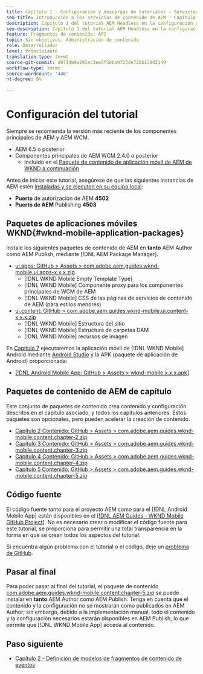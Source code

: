 ```yaml
---
title: Capítulo 1 - Configuración y descargas de tutoriales - Servicios de contenido
seo-title: Introducción a los servicios de contenido de AEM - Capítulo 1 - Configuración de tutoriales
description: Capítulo 1 del tutorial AEM Headless en la configuración de línea de base de la instancia AEM para el tutorial.
seo-description: Capítulo 1 del tutorial AEM Headless en la configuración de línea de base de la instancia AEM para el tutorial.
feature: Fragmentos de contenido, API
topic: Sin objetivos, Administración de contenido
role: Desarrollador
level: Principiante
translation-type: tm+mt
source-git-commit: d9714b9a291ec3ee5f3dba9723de72bb120d2149
workflow-type: tm+mt
source-wordcount: '446'
ht-degree: 0%

---
```



# Configuración del tutorial

Siempre se recomienda la versión más reciente de los componentes principales de AEM y AEM WCM.

* AEM 6.5 o posterior
* Componentes principales de AEM WCM 2.4.0 o posterior
   * Incluido en el [Paquete de contenido de aplicación móvil de AEM de WKND a continuación](#wknd-mobile-application-packages)

Antes de iniciar este tutorial, asegúrese de que las siguientes instancias de AEM estén [instaladas y se ejecuten en su equipo local](https://helpx.adobe.com/experience-manager/6-5/sites/deploying/using/deploy.html#Default%20Local%20Install):

* **Puerto** de autorización de AEM  **4502**
* **Puerto de AEM** Publishing  **4503**

## Paquetes de aplicaciones móviles WKND{#wknd-mobile-application-packages}

Instale los siguientes paquetes de contenido de AEM en **tanto** AEM Author como AEM Publish, mediante [!DNL AEM Package Manager].

* [ui.apps: GitHub > Assets > com.adobe.aem.guides.wknd-mobile.ui.apps-x.x.x.zip](https://github.com/adobe/aem-guides-wknd-mobile/releases/latest)
   * [!DNL WKND Mobile Empty Template Type]
   * [!DNL WKND Mobile] Componente proxy para los componentes principales de WCM de AEM
   * [!DNL WKND Mobile] CSS de las páginas de servicios de contenido de AEM (para estilos menores)
* [ui.content: GitHub > com.adobe.aem.guides.wknd-mobile.ui.content-x.x.x.zip](https://github.com/adobe/aem-guides-wknd-mobile/releases/latest)
   * [!DNL WKND Mobile] Estructura del sitio
   * [!DNL WKND Mobile] Estructura de carpetas DAM
   * [!DNL WKND Mobile] recursos de imagen

En [Capítulo 7](./chapter-7.md) ejecutaremos la aplicación móvil de [!DNL WKND Mobile] Android mediante [Android Studio](https://developer.android.com/studio) y la APK (paquete de aplicación de Android) proporcionada:

* [[!DNL Android Mobile App: GitHub > Assets > wknd-mobile.x.x.x.apk]](https://github.com/adobe/aem-guides-wknd-mobile/releases/latest)

## Paquetes de contenido de AEM de capítulo

Este conjunto de paquetes de contenido crea contenido y configuración descritos en el capítulo asociado, y todos los capítulos anteriores. Estos paquetes son opcionales, pero pueden acelerar la creación de contenido.

* [Capítulo 2 Contenido: GitHub > Assets > com.adobe.aem.guides.wknd-mobile.content.chapter-2.zip](https://github.com/adobe/aem-guides-wknd-mobile/releases/latest)
* [Capítulo 3 Contenido: GitHub > Assets > com.adobe.aem.guides.wknd-mobile.content.chapter-3.zip](https://github.com/adobe/aem-guides-wknd-mobile/releases/latest)
* [Capítulo 4 Contenido: GitHub > Assets > com.adobe.aem.guides.wknd-mobile.content.chapter-4.zip](https://github.com/adobe/aem-guides-wknd-mobile/releases/latest)
* [Capítulo 5 Contenido: GitHub > Assets > com.adobe.aem.guides.wknd-mobile.content.chapter-5.zip](https://github.com/adobe/aem-guides-wknd-mobile/releases/latest)

## Código fuente

El código fuente tanto para el proyecto AEM como para el [!DNL Android Mobile App] están disponibles en el [[!DNL AEM Guides - WKND Mobile GitHub Project]](https://github.com/adobe/aem-guides-wknd-mobile). No es necesario crear o modificar el código fuente para este tutorial, se proporciona para permitir una total transparencia en la forma en que se crean todos los aspectos del tutorial.

Si encuentra algún problema con el tutorial o el código, deje un [problema de GitHub](https://github.com/adobe/aem-guides-wknd-mobile/issues).

## Pasar al final

Para poder pasar al final del tutorial, el paquete de contenido [com.adobe.aem.guides.wknd-mobile.content.chapter-5.zip](https://github.com/adobe/aem-guides-wknd-mobile/releases/latest) se puede instalar en **tanto** AEM Author como AEM Publish. Tenga en cuenta que el contenido y la configuración no se mostrarán como publicados en AEM Author; sin embargo, debido a la implementación manual, todo el contenido y la configuración necesarios estarán disponibles en AEM Publish, lo que permite que [!DNL WKND Mobile App] acceda al contenido.


## Paso siguiente

* [Capítulo 2 - Definición de modelos de fragmentos de contenido de eventos](./chapter-2.md)
